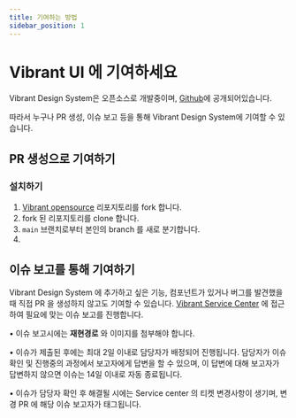 ```yaml
---
title: 기여하는 방법
sidebar_position: 1
---
```


# Vibrant UI 에 기여하세요

Vibrant Design System은 오픈소스로 개발중이며, [Github](https://github.com/pedaling/opensource)에 공개되어있습니다.

따라서 누구나 PR 생성, 이슈 보고 등을 통해 Vibrant Design System에 기여할 수 있습니다.


## PR 생성으로 기여하기

### 설치하기

1. [Vibrant opensource](https://github.com/pedaling/opensource) 리포지토리를 fork 합니다.
2. fork 된 리포지토리를 clone 합니다.
3. `main` 브랜치로부터 본인의 branch 를 새로 분기합니다.
4. 





## 이슈 보고를 통해 기여하기


Vibrant Design System 에 추가하고 싶은 기능, 컴포넌트가 있거나 버그를 발견했을 때 직접 PR 을 생성하지 않고도 기여할 수 있습니다. [Vibrant Service Center](https://101inc.atlassian.net/servicedesk/customer/portal/31) 에 접근하여 필요에 맞는 이슈 보고를 진행합니다.


• 이슈 보고시에는 **재현경로** 와 이미지를 첨부해야 합니다. 

• 이슈가 제출된 후에는 최대 2일 이내로 담당자가 배정되어 진행됩니다. 담당자가 이슈 확인 및 진행중의 과정에서 보고자에게 답변을 할 수 있으며, 이 답변에 대해 보고자가 답변하지 않으면 이슈는 14일 이내로 자동 종료됩니다.

• 이슈가 담당자 확인 후 해결될 시에는 Service center 의 티켓 변경사항이 생기며, 변경 PR 에 해당 이슈 보고자가 태그됩니다.